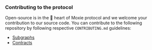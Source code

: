 ### Contributing to the protocol

Open-source is in the 💜 heart of Moxie protocol and we welcome your contribution to our source code. You can contribute to the following repository by following respective `CONTRIBUTING.md` guidelines:

- [Subgraphs](https://github.com/moxie-protocol/Subgraphs)
- [Contracts](https://github.com/moxie-protocol/contracts)

